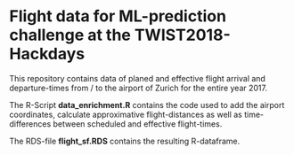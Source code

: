 # Flight data for ML-prediction challenge at the TWIST2018-Hackdays

This repository contains data of planed and effective flight arrival and departure-times from / to the airport of Zurich for the entire year 2017. 

The R-Script **data_enrichment.R** contains the code used to add the airport coordinates, calculate approximative flight-distances as well as time-differences between scheduled and effective flight-times.

The RDS-file **flight_sf.RDS** contains the resulting R-dataframe.
